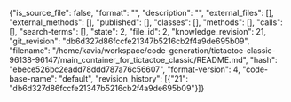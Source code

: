 {"is_source_file": false, "format": "", "description": "", "external_files": [], "external_methods": [], "published": [], "classes": [], "methods": [], "calls": [], "search-terms": [], "state": 2, "file_id": 2, "knowledge_revision": 21, "git_revision": "db6d327d86fccfe21347b5216cb2f4a9de695b09", "filename": "/home/kavia/workspace/code-generation/tictactoe-classic-96138-96147/main_container_for_tictactoe_classic/README.md", "hash": "ebece526bc2eadd78ddd787a76c56607", "format-version": 4, "code-base-name": "default", "revision_history": [{"21": "db6d327d86fccfe21347b5216cb2f4a9de695b09"}]}